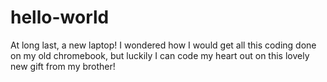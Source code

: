 # hello-world

At long last, a new laptop!
I wondered how I would get all this coding done on my old chromebook,
but luckily I can code my heart out on this lovely new gift from  my 
brother! 
